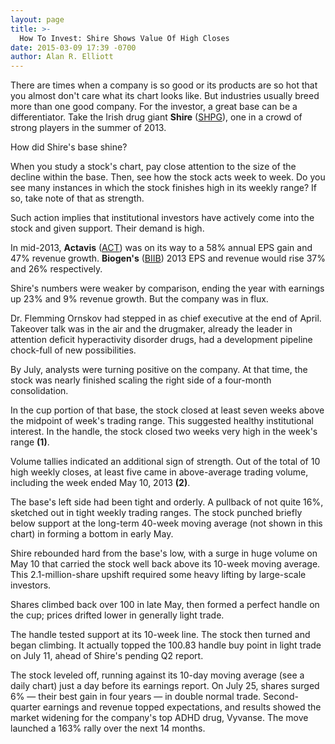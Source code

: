 ```yaml
---
layout: page
title: >-
  How To Invest: Shire Shows Value Of High Closes
date: 2015-03-09 17:39 -0700
author: Alan R. Elliott
---
```





There are times when a company is so good or its products are so hot that you almost don't care what its chart looks like. But industries usually breed more than one good company. For the investor, a great base can be a differentiator. Take the Irish drug giant **Shire** ([SHPG](https://research.investors.com/quote.aspx?symbol=SHPG)), one in a crowd of strong players in the summer of 2013.

  

How did Shire's base shine?

  

When you study a stock's chart, pay close attention to the size of the decline within the base. Then, see how the stock acts week to week. Do you see many instances in which the stock finishes high in its weekly range? If so, take note of that as strength.

  

Such action implies that institutional investors have actively come into the stock and given support. Their demand is high.

  

In mid-2013, **Actavis** ([ACT](https://research.investors.com/quote.aspx?symbol=ACT)) was on its way to a 58% annual EPS gain and 47% revenue growth. **Biogen's** ([BIIB](https://research.investors.com/quote.aspx?symbol=BIIB)) 2013 EPS and revenue would rise 37% and 26% respectively.

  

Shire's numbers were weaker by comparison, ending the year with earnings up 23% and 9% revenue growth. But the company was in flux.

  

Dr. Flemming Ornskov had stepped in as chief executive at the end of April. Takeover talk was in the air and the drugmaker, already the leader in attention deficit hyperactivity disorder drugs, had a development pipeline chock-full of new possibilities.

  

By July, analysts were turning positive on the company. At that time, the stock was nearly finished scaling the right side of a four-month consolidation.

  

In the cup portion of that base, the stock closed at least seven weeks above the midpoint of week's trading range. This suggested healthy institutional interest. In the handle, the stock closed two weeks very high in the week's range **(1)**.

  

Volume tallies indicated an additional sign of strength. Out of the total of 10 high weekly closes, at least five came in above-average trading volume, including the week ended May 10, 2013 **(2)**.

  

The base's left side had been tight and orderly. A pullback of not quite 16%, sketched out in tight weekly trading ranges. The stock punched briefly below support at the long-term 40-week moving average (not shown in this chart) in forming a bottom in early May.

  

Shire rebounded hard from the base's low, with a surge in huge volume on May 10 that carried the stock well back above its 10-week moving average. This 2.1-million-share upshift required some heavy lifting by large-scale investors.

  

Shares climbed back over 100 in late May, then formed a perfect handle on the cup; prices drifted lower in generally light trade.

  

The handle tested support at its 10-week line. The stock then turned and began climbing. It actually topped the 100.83 handle buy point in light trade on July 11, ahead of Shire's pending Q2 report.

  

The stock leveled off, running against its 10-day moving average (see a daily chart) just a day before its earnings report. On July 25, shares surged 6% — their best gain in four years — in double normal trade. Second-quarter earnings and revenue topped expectations, and results showed the market widening for the company's top ADHD drug, Vyvanse. The move launched a 163% rally over the next 14 months.




